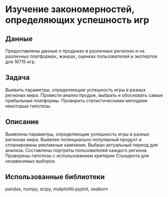 # Изучение закономерностей, определяющих успешность игр
## Данные
Предоставлены данные о продажах в различных регионах и на различных платформах, жанрах, оценках пользователей и экспертов для 16715 игр. 
## Задача
Выявить параметры, определяющие успешность игры в разных регионах мира. Провести анализ продаж, выбрать и обосновать самые прибыльные платформы. Проверить статистическими методами некоторые гипотезы.
## Описание
Выявлены параметры, определяющие успешность игры в разных регионах мира. Выявлен потенциально популярный продукт и спланированы рекламные кампании. Выбран актуальный период для анализа. Составлены портреты пользователей каждого региона. Проверены гипотезы с использованием критерия Стьюдента для независимых выборок.
## Использованные библиотеки
pandas, numpy, scipy, matplotlib.pyplot, seaborn
